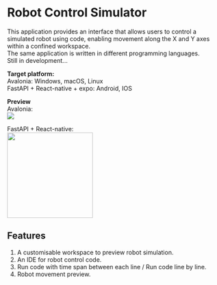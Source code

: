# Robot Control Simulator
This application provides an interface that allows users to control a simulated robot using code, enabling movement along the X and Y axes within a confined workspace.  
The same application is written in different programming languages.  
Still in development...

**Target platform:**  
Avalonia: Windows, macOS, Linux  
FastAPI + React-native + expo: Android, IOS

**Preview**  
Avalonia:  
<img src="https://github.com/user-attachments/assets/0f669a13-7ff5-4dc6-8b15-270652fb2f6e">  

FastAPI + React-native:  
<img src="https://github.com/user-attachments/assets/876a0a95-39a1-480e-b885-11f1423c5571" width="200">

## Features
1. A customisable workspace to preview robot simulation.
2. An IDE for robot control code.
3. Run code with time span between each line / Run code line by line.
4. Robot movement preview.


